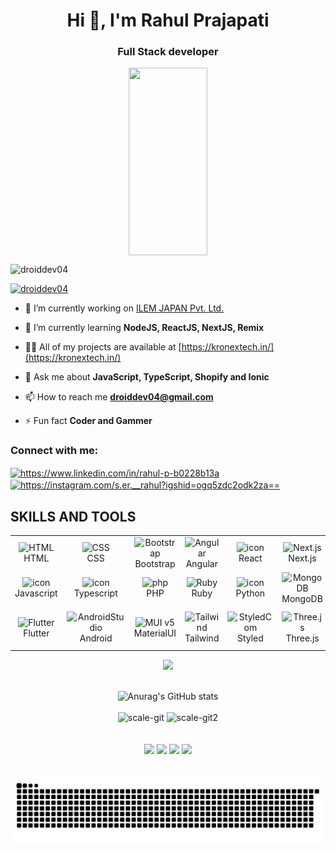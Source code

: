 <h1 align="center">Hi 👋, I'm Rahul Prajapati</h1>
<h3 align="center">Full Stack developer</h3>
<p align="center" dir="center">
<img src="https://i.giphy.com/media/pa4YEOBPuvOe2RhNqe/giphy.gif" align="center" height="300px" width="50%" style="max-width: 100%; display: inline-block;">
</p>
<p align="left"> <img src="https://komarev.com/ghpvc/?username=droiddev04&label=Profile%20views&color=0e75b6&style=flat" alt="droiddev04" /> </p>

    
<p align="left"> <a href="https://github.com/ryo-ma/github-profile-trophy"><img src="https://github-profile-trophy.vercel.app/?username=droiddev04" alt="droiddev04" /></a> </p>

- 🔭 I’m currently working on [ILEM JAPAN Pvt. Ltd.](ilemjapan.com)

- 🌱 I’m currently learning **NodeJS, ReactJS, NextJS, Remix**

- 👨‍💻 All of my projects are available at [https://kronextech.in/](https://kronextech.in/)

- 💬 Ask me about **JavaScript, TypeScript, Shopify and Ionic**

- 📫 How to reach me **droiddev04@gmail.com**

- ⚡ Fun fact **Coder and Gammer**

<h3 align="left">Connect with me:</h3>
<p align="left">
<a href="https://linkedin.com/in/https://www.linkedin.com/in/rahul-p-b0228b13a" target="blank"><img align="center" src="https://raw.githubusercontent.com/rahuldkjain/github-profile-readme-generator/master/src/images/icons/Social/linked-in-alt.svg" alt="https://www.linkedin.com/in/rahul-p-b0228b13a" height="30" width="40" /></a>
<a href="https://instagram.com/https://instagram.com/s.er.__rahul?igshid=ogq5zdc2odk2za==" target="blank"><img align="center" src="https://raw.githubusercontent.com/rahuldkjain/github-profile-readme-generator/master/src/images/icons/Social/instagram.svg" alt="https://instagram.com/s.er.__rahul?igshid=ogq5zdc2odk2za==" height="30" width="40" /></a>
</p>

## SKILLS AND TOOLS

<table align="center">
  <tr>
    <td align="center" width="90">
      <img src="https://skillicons.dev/icons?i=html" width="45" height="45" alt="HTML" />
      <br>HTML
    </td>
    <td align="center" width="90">
      <img src="https://skillicons.dev/icons?i=css" width="45" height="45" alt="CSS" />
      <br>CSS
    </td>
    <td align="center" width="90">
      <img src="https://skillicons.dev/icons?i=bootstrap" width="45" height="45" alt="Bootstrap" />
      <br>Bootstrap
    </td>
    <td align="center" width="90">
      <img src="https://skillicons.dev/icons?i=angular" width="45" height="45" alt="Angular" />
      <br>Angular
    </td>
    <td align="center" width="90">
      <img src="https://techstack-generator.vercel.app/react-icon.svg" alt="icon" width="55" height="55" />
      <br>React
    </td>
    <td align="center" width="90">
      <img src="https://skillicons.dev/icons?i=nextjs" width="45" height="45" alt="Next.js" />
      <br>Next.js
    </td>
    <td align="center" width="90">
      <img src="https://skillicons.dev/icons?i=vue" width="45" height="45" alt="Vue" />
      <br>Vue
    </td>
    <td align="center" width="90">
      <img src="https://skillicons.dev/icons?i=nuxtjs" width="45" height="45" alt="Nuxt.js" />
      <br>Nuxt.js
    </td>
    <td align="center" width="90">
      <img src="https://skillicons.dev/icons?i=express" width="45" height="45" alt="Express" />
      <br>Express
    </td>
    <td align="center" width="90">
      <img src="https://skillicons.dev/icons?i=jquery" width="45" height="45" alt="Jquery" />
      <br>JQuery
    </td>
  </tr>
  <tr>
    <td align="center" width="90">
      <img src="https://techstack-generator.vercel.app/js-icon.svg" alt="icon" width="55" height="55" />
      <br>Javascript
    </td>
    <td align="center" width="90">
      <img src="https://techstack-generator.vercel.app/ts-icon.svg" alt="icon" width="55" height="55" />
      <br>Typescript
    </td>
    <td align="center" width="90">
      <img src="https://skillicons.dev/icons?i=php" width="45" height="45" alt="php" />
      <br>PHP
    </td>
    <td align="center" width="90">
      <img src="https://skillicons.dev/icons?i=ruby" width="45" height="45" alt="Ruby" />
      <br>Ruby
    </td>
    <td align="center" width="90">
      <img src="https://techstack-generator.vercel.app/python-icon.svg" alt="icon" width="55" height="55" />
      <br>Python
    </td>
    <td align="center" width="90">
      <img src="https://skillicons.dev/icons?i=mongodb" width="45" height="45" alt="MongoDB" />
      <br>MongoDB
    </td>
    <td align="center" width="90">
      <img src="https://techstack-generator.vercel.app/mysql-icon.svg" alt="icon" width="55" height="55" />
      <br>MySQL
    </td>
    <td align="center" width="90">
      <img src="https://skillicons.dev/icons?i=postgres" width="45" height="45" alt="PostgreSQL" />
      <br>PostgreSQL
    </td>
    <td align="center" width="90">
      <img src="https://skillicons.dev/icons?i=sqlite" width="45" height="45" alt="SQLite" />
      <br>SQLite
    </td>
    <td align="center" width="90">
      <img src="https://skillicons.dev/icons?i=supabase" width="45" height="45" alt="Supabase" />
      <br>Supabase
    </td>
  </tr>
  <tr>
    <td align="center" width="90">
      <img src="https://skillicons.dev/icons?i=flutter" width="45" height="45" alt="Flutter" />
      <br>Flutter
    </td>
    <td align="center" width="90">
      <img src="https://skillicons.dev/icons?i=androidstudio" width="45" height="45" alt="AndroidStudio" />
      <br>Android
    </td>
    <td align="center" width="90">
      <img src="https://skillicons.dev/icons?i=materialui" width="45" height="45" alt="MUI v5" />
      <br>MaterialUI
    </td>
    <td align="center" width="90">
      <img src="https://skillicons.dev/icons?i=tailwind" width="45" height="45" alt="Tailwind" />
      <br>Tailwind
    </td>
    <td align="center" width="90">
      <img src="https://skillicons.dev/icons?i=styledcomponents" width="45" height="45" alt="StyledCom" />
      <br>Styled
    </td>
    <td align="center" width="90">
      <img src="https://skillicons.dev/icons?i=threejs" width="45" height="45" alt="Three.js" />
      <br>Three.js
    </td>
    <td align="center" width="90">
      <img src="https://github.com/kroim/profile/blob/master/icons/icon_nft.png?raw=true" height="45" >
      <br>NFT
    </td>
    <td align="center" width="90">
      <img src="https://github.com/kroim/profile/blob/master/icons/icon_defi.png?raw=true" height="45" >
      <br>DeFi
    </td>
    <td align="center" width="90">
      <img src="https://skillicons.dev/icons?i=solidity" width="45" height="45" alt="Solidity" />
      <br>Solidity
    </td>
    <td align="center" width="90">
      <img src="https://skillicons.dev/icons?i=rust" width="45" height="45" alt="Rust" />
      <br>Rust
    </td>
  </tr>
</table>

<p align="center">
    <img src="http://github-profile-summary-cards.vercel.app/api/cards/profile-details?username=rahul-hytrox&theme=2077"/>
</p>
<br>
<div align="center">
        <img height="180em" src="https://github-readme-stats.vercel.app/api?username=rahul-hytrox&show_icons=true&theme=radical" alt="Anurag's GitHub stats" />
</div>
<br>
<div align="center">
    <img height="180em" src="http://github-profile-summary-cards.vercel.app/api/cards/productive-time?username=rahul-hytrox&theme=2077&utcOffset=8" alt="scale-git" />
    <img height="180em" src="http://github-profile-summary-cards.vercel.app/api/cards/stats?username=rahul-hytrox&theme=yeblu" alt="scale-git2"/>
</div>
<br><br>
<div align="center"> 
  <a href="https://www.instagram.com/kronextech.io" target="_blank"><img src="https://img.shields.io/badge/-Instagram-%23E4405F?style=for-the-badge&logo=instagram&logoColor=white" target="_blank"></a>
  <a href="#" target="_blank"><img src="https://img.shields.io/badge/Discord-7289DA?style=for-the-badge&logo=discord&logoColor=white" target="_blank"></a> 
  <a href ="mailto:droiddev04@gmail.com"><img src="https://img.shields.io/badge/-Gmail-%23333?style=for-the-badge&logo=gmail&logoColor=white" target="_blank"></a>
  <a href="ttps://www.linkedin.com/in/rahul-p-b0228b13a" target="_blank"><img src="https://img.shields.io/badge/-LinkedIn-%230077B5?style=for-the-badge&logo=linkedin&logoColor=white" target="_blank"></a>  
</div>
<br>
<br>
<div align="center">
    <img align="center" src="https://raw.githubusercontent.com/plexpt/plexpt/snake/github-snake.svg">
</div>
<br>
<br>
